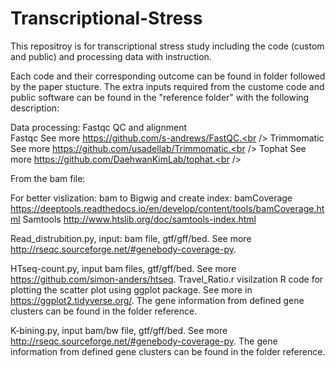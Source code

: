 # Transcriptional-Stress
This repositroy is for transcriptional stress study including the code (custom and public) and processing data with instruction.<br />

Each code and their corresponding outcome can be found in folder followed by the paper stucture. The extra inputs required from the custome code and public software can be found in the "reference folder" with the following description:

Data processing: Fastqc QC and alignment <br />
Fastqc See more https://github.com/s-andrews/FastQC.<br />
Trimmomatic See more https://github.com/usadellab/Trimmomatic.<br />
Tophat See more https://github.com/DaehwanKimLab/tophat.<br />

From the bam file:<br />

For better vislization: bam to Bigwig and create index:
bamCoverage https://deeptools.readthedocs.io/en/develop/content/tools/bamCoverage.html
Samtools http://www.htslib.org/doc/samtools-index.html

Read_distrubition.py, input: bam file, gtf/gff/bed. See more http://rseqc.sourceforge.net/#genebody-coverage-py.

HTseq-count.py, input bam files, gtf/gff/bed. See more https://github.com/simon-anders/htseq.
Travel_Ratio.r visilzation R code for plotting the scatter plot using ggplot package. See more in https://ggplot2.tidyverse.org/.
The gene information from defined gene clusters can be found in the folder reference.

K-bining.py, input bam/bw file, gtf/gff/bed. See more http://rseqc.sourceforge.net/#genebody-coverage-py.
The gene information from defined gene clusters can be found in the folder reference.
